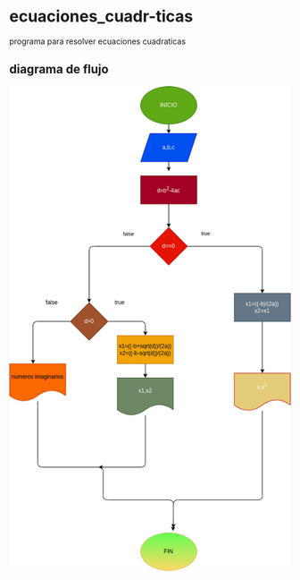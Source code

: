 # ecuaciones_cuadr-ticas
programa para resolver ecuaciones cuadraticas

## diagrama de flujo
![diagrama de flujo](diagrama.png "diagrama de flujo")
